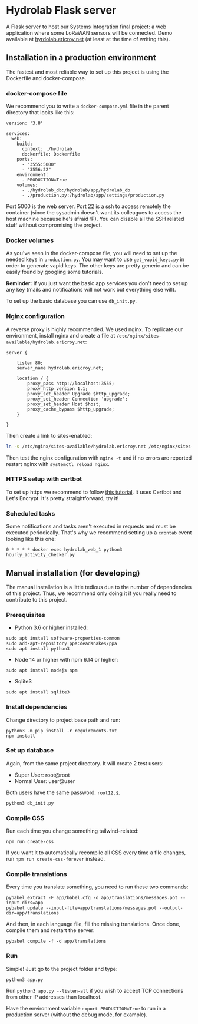 # Hydrolab Flask server

A Flask server to host our Systems Integration final project: a web application
where some LoRaWAN sensors will be connected. Demo available at
[hyrdolab.ericroy.net](https://hydrolab.ericroy.net) (at least at the time
of writing this).


## Installation in a production environment

The fastest and most reliable way to set up this project is using the Dockerfile
and docker-compose.

### docker-compose file

We recommend you to write a `docker-compose.yml` file
in the parent directory that looks like this:

```
version: '3.8'

services:
  web:
    build:
      context: ./hydrolab
      dockerfile: Dockerfile
    ports:
      - "3555:5000"
      - "3556:22"
    environment:
      - PRODUCTION=True
    volumes:
      - ./hydrolab_db:/hydrolab/app/hydrolab_db
      - ./production.py:/hydrolab/app/settings/production.py
```

Port 5000 is the web server. Port 22 is a ssh to access remotely the container
(since the sysadmin doesn't want its colleagues to access the host machine
because he's afraid :P). You can disable all the SSH related stuff without
compromising the project.

### Docker volumes

As you've seen in the docker-compose file, you will need to set up the
needed keys in `production.py`. You may want to use `get_vapid_keys.py` in
order to generate vapid keys. The other keys are pretty generic and can be
easily found by googling some tutorials.

**Reminder:** If you just want the basic app services
you don't need to set up any key (mails and notifications will not work but
everything else will).

To set up the basic database you can use `db_init.py`.

### Nginx configuration

A reverse proxy is highly recommended. We used nginx. To replicate our
environment, install nginx and create a file at
`/etc/nginx/sites-available/hydrolab.ericroy.net`:

```
server {

    listen 80;
    server_name hydrolab.ericroy.net;

    location / {
        proxy_pass http://localhost:3555;
        proxy_http_version 1.1;
        proxy_set_header Upgrade $http_upgrade;
        proxy_set_header Connection 'upgrade';
        proxy_set_header Host $host;
        proxy_cache_bypass $http_upgrade;
    }

}
```

Then create a link to sites-enabled:

```sh
ln -s /etc/nginx/sites-available/hydrolab.ericroy.net /etc/nginx/sites-enabled
```

Then test the nginx configuration with `nginx -t` and if no errors are
reported restart nginx with `systemctl reload nginx`.

### HTTPS setup with certbot

To set up https we recommend to follow
[this tutorial](https://www.digitalocean.com/community/tutorials/how-to-secure-nginx-with-let-s-encrypt-on-debian-11).
It uses Certbot and Let's Encrypt. It's pretty straightforward, try it!

### Scheduled tasks

Some notifications and tasks aren't executed in requests and must be executed
periodically. That's why we recommend setting up a `crontab` event looking like
this one:

```
0 * * * * docker exec hydrolab_web_1 python3 hourly_activity_checker.py
```

## Manual installation (for developing)

The manual installation is a little tedious due to the number of dependencies
of this project. Thus, we recommend only doing it if you really need to
contribute to this project.

### Prerequisites

- Python 3.6 or higher installed:

```
sudo apt install software-properties-common
sudo add-apt-repository ppa:deadsnakes/ppa
sudo apt install python3
```

- Node 14 or higher with npm 6.14 or higher:

```
sudo apt install nodejs npm
```

- Sqlite3
```
sudo apt install sqlite3
```

### Install dependencies

Change directory to project base path and run:

```
python3 -m pip install -r requirements.txt
npm install
```

### Set up database

Again, from the same project directory. It will create 2 test users:

- Super User: root@root
- Normal User: user@user

Both users have the same password: `root12.$`.

```
python3 db_init.py
```

### Compile CSS

Run each time you change something tailwind-related:

```
npm run create-css
```

If you want it to automatically recompile all CSS every time a file changes, run `npm run create-css-forever` instead.

### Compile translations

Every time you translate something, you need to run these two commands:

```
pybabel extract -F app/babel.cfg -o app/translations/messages.pot --input-dirs=app
pybabel update --input-file=app/translations/messages.pot --output-dir=app/translations
```

And then, in each language file, fill the missing translations. Once
done, compile them and restart the server:

```
pybabel compile -f -d app/translations
```

### Run

Simple! Just go to the project folder and type:

```
python3 app.py
```

Run `python3 app.py --listen-all` if you wish to accept TCP
connections from other IP addresses than localhost.

Have the environment variable `export PRODUCTION=True` to run in a production
server (without the debug mode, for example).
